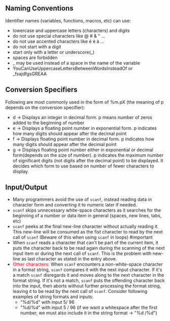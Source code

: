 ## Naming Conventions
Identifier names (variables, functions, macros, etc) can use:  
   - lowercase and uppercase letters (characters) and digits
   - do not use special characters like @ # & " ...
   - do not use accented characters like é è à ...
   - do not start with a digit
   - start only with a letter or underscore(_)
   - spaces are forbidden
   - _ may be used instead of a space in the name of the variable
   - YouCanUseUppercaseLettersBetweenWordsInsteadOf or _fsajdfgsGREAA
 
## Conversion Specifiers
Following are most commonly used in the form of %m.pX (the meaning of p depends on the conversion specifier):
   - d -> Displays an integer in decimal form. p means number of zeros added to the beginning of number
   - e -> Displays a floating point number in exponential form. p indicates how many digits should appear after the decimal point
   - f -> Displays floating point number in decimal form. p indicates how many digits should appear after the decimal point
   - g -> Displays floating point number either in exponential or decimal form(depends on the size of number). p indicates the maximum number of significant digits (not digits after the decimal point) to be displayed. It decides which form to use based on number of fewer characters to display.
 
## Input/Output
- Many programmers avoid the use of `scanf`, instead reading data in  character form and converting it to numeric later if needed.
- `scanf` skips unnecessary white-space characters as it searches for the beginning of a number or data item in general (spaces, new lines, tabs, etc)
- `scanf` peeks at the final new-line character without actually reading it. This new-line will be consumed as the fist character to read by the next call of `scanf` (Beware of this when using `scanf` in loops) #important 
- When `scanf` reads a character that can't be part of the current item, it puts the character back to be read again during the scanning of the next input item or during the next call of `scanf`. This is the problem with new-line as last character as stated in the entry above.
- <font color=red>Other characters:</font>
When `scanf` encounters a non-white-space character in a format string, `scanf` compares it with the next input character. If it's a match `scanf` disregards it and moves along to the next character in the format string. If it's not a match, `scanf` puts the offending character back into the input, then aborts without further processing the format string, leaving it to be read by the next call of `scanf`. Consider following examples of string formats and inputs: 
   - "%d/%d" with input 5/ 96
   - "%d/%d" with input 5 / 96 (if we want a whitespace after the first number, we must also include it in the string format -> "%d /%d")
